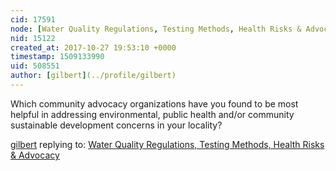 ```yaml
---
cid: 17591
node: [Water Quality Regulations, Testing Methods, Health Risks & Advocacy](../notes/gilbert/10-27-2017/water-quality-regulations-testing-methods-health-risks-advocacy)
nid: 15122
created_at: 2017-10-27 19:53:10 +0000
timestamp: 1509133990
uid: 508551
author: [gilbert](../profile/gilbert)
---
```


Which community advocacy organizations have you found to be most helpful in addressing environmental, public health and/or community sustainable development concerns in your locality? 

[gilbert](../profile/gilbert) replying to: [Water Quality Regulations, Testing Methods, Health Risks & Advocacy](../notes/gilbert/10-27-2017/water-quality-regulations-testing-methods-health-risks-advocacy)

